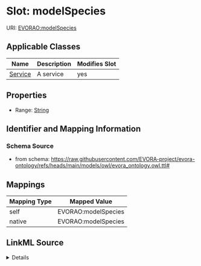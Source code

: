 

# Slot: modelSpecies



URI: [EVORAO:modelSpecies](https://raw.githubusercontent.com/EVORA-project/evora-ontology/refs/heads/main/models/owl/evora_ontology.owl.ttl#modelSpecies)



<!-- no inheritance hierarchy -->





## Applicable Classes

| Name | Description | Modifies Slot |
| --- | --- | --- |
| [Service](Service.md) | A service |  yes  |







## Properties

* Range: [String](String.md)





## Identifier and Mapping Information







### Schema Source


* from schema: https://raw.githubusercontent.com/EVORA-project/evora-ontology/refs/heads/main/models/owl/evora_ontology.owl.ttl#




## Mappings

| Mapping Type | Mapped Value |
| ---  | ---  |
| self | EVORAO:modelSpecies |
| native | EVORAO:modelSpecies |




## LinkML Source

<details>
```yaml
name: modelSpecies
from_schema: https://raw.githubusercontent.com/EVORA-project/evora-ontology/refs/heads/main/models/owl/evora_ontology.owl.ttl#
rank: 1000
alias: modelSpecies
domain_of:
- Service
range: string

```
</details>